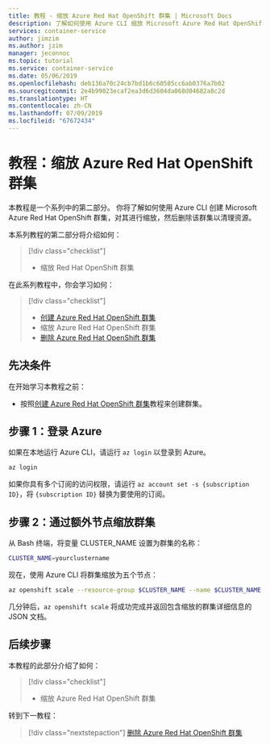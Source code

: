 ```yaml
---
title: 教程 - 缩放 Azure Red Hat OpenShift 群集 | Microsoft Docs
description: 了解如何使用 Azure CLI 缩放 Microsoft Azure Red Hat OpenShift 群集
services: container-service
author: jimzim
ms.author: jzim
manager: jeconnoc
ms.topic: tutorial
ms.service: container-service
ms.date: 05/06/2019
ms.openlocfilehash: deb136a70c24cb7bd1b6c60505cc6ab0376a7b02
ms.sourcegitcommit: 2e4b99023ecaf2ea3d6d3604da068d04682a8c2d
ms.translationtype: HT
ms.contentlocale: zh-CN
ms.lasthandoff: 07/09/2019
ms.locfileid: "67672434"
---
```

# <a name="tutorial-scale-an-azure-red-hat-openshift-cluster"></a>教程：缩放 Azure Red Hat OpenShift 群集

本教程是一个系列中的第二部分。 你将了解如何使用 Azure CLI 创建 Microsoft Azure Red Hat OpenShift 群集，对其进行缩放，然后删除该群集以清理资源。

本系列教程的第二部分将介绍如何：

> [!div class="checklist"]
> * 缩放 Red Hat OpenShift 群集

在此系列教程中，你会学习如何：
> [!div class="checklist"]
> * [创建 Azure Red Hat OpenShift 群集](tutorial-create-cluster.md)
> * 缩放 Azure Red Hat OpenShift 群集
> * [删除 Azure Red Hat OpenShift 群集](tutorial-delete-cluster.md)

## <a name="prerequisites"></a>先决条件

在开始学习本教程之前：

* 按照[创建 Azure Red Hat OpenShift 群集](tutorial-create-cluster.md)教程来创建群集。

## <a name="step-1-sign-in-to-azure"></a>步骤 1：登录 Azure

如果在本地运行 Azure CLI，请运行 `az login` 以登录到 Azure。

```bash
az login
```

如果你具有多个订阅的访问权限，请运行 `az account set -s {subscription ID}`，将 `{subscription ID}` 替换为要使用的订阅。

## <a name="step-2-scale-the-cluster-with-additional-nodes"></a>步骤 2：通过额外节点缩放群集

从 Bash 终端，将变量 CLUSTER_NAME 设置为群集的名称：

```bash
CLUSTER_NAME=yourclustername
```

现在，使用 Azure CLI 将群集缩放为五个节点：

```bash
az openshift scale --resource-group $CLUSTER_NAME --name $CLUSTER_NAME --compute-count 5
```

几分钟后，`az openshift scale` 将成功完成并返回包含缩放的群集详细信息的 JSON 文档。

## <a name="next-steps"></a>后续步骤

本教程的此部分介绍了如何：

> [!div class="checklist"]
> * 缩放 Azure Red Hat OpenShift 群集

转到下一教程：
> [!div class="nextstepaction"]
> [删除 Azure Red Hat OpenShift 群集](tutorial-delete-cluster.md)